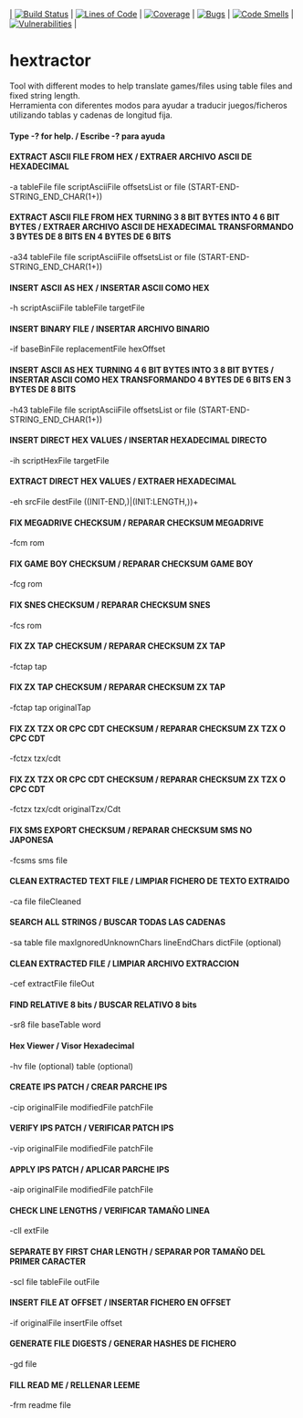 | [![Build Status](https://travis-ci.com/sewave/hextractor.svg?branch=master)](https://travis-ci.com/sewave/hextractor)
 | [![Lines of Code](https://sonarcloud.io/api/project_badges/measure?project=com.wave%3Ahextractor&metric=ncloc)](https://sonarcloud.io/dashboard?id=com.wave%3Ahextractor)
 | [![Coverage](https://sonarcloud.io/api/project_badges/measure?project=com.wave%3Ahextractor&metric=coverage)](https://sonarcloud.io/dashboard?id=com.wave%3Ahextractor)
 | [![Bugs](https://sonarcloud.io/api/project_badges/measure?project=com.wave%3Ahextractor&metric=bugs)](https://sonarcloud.io/dashboard?id=com.wave%3Ahextractor)
 | [![Code Smells](https://sonarcloud.io/api/project_badges/measure?project=com.wave%3Ahextractor&metric=code_smells)](https://sonarcloud.io/dashboard?id=com.wave%3Ahextractor)
 | [![Vulnerabilities](https://sonarcloud.io/api/project_badges/measure?project=com.wave%3Ahextractor&metric=vulnerabilities)](https://sonarcloud.io/dashboard?id=com.wave%3Ahextractor) |

# hextractor
Tool with different modes to help translate games/files using table files and fixed string length.  
Herramienta con diferentes modos para ayudar a traducir juegos/ficheros utilizando tablas y cadenas de longitud fija.  
#### Type -? for help. / Escribe -? para ayuda  
#### EXTRACT ASCII FILE FROM HEX / EXTRAER ARCHIVO ASCII DE HEXADECIMAL  
-a tableFile file scriptAsciiFile offsetsList or file (START-END-STRING_END_CHAR(1+))  
#### EXTRACT ASCII FILE FROM HEX TURNING 3 8 BIT BYTES INTO 4 6 BIT BYTES / EXTRAER ARCHIVO ASCII DE HEXADECIMAL TRANSFORMANDO 3 BYTES DE 8 BITS EN 4 BYTES DE 6 BITS
-a34 tableFile file scriptAsciiFile offsetsList or file (START-END-STRING_END_CHAR(1+))  
#### INSERT ASCII AS HEX / INSERTAR ASCII COMO HEX  
-h scriptAsciiFile tableFile targetFile
#### INSERT BINARY FILE / INSERTAR ARCHIVO BINARIO
-if baseBinFile replacementFile hexOffset  
#### INSERT ASCII AS HEX TURNING 4 6 BIT BYTES INTO 3 8 BIT BYTES / INSERTAR ASCII COMO HEX TRANSFORMANDO 4 BYTES DE 6 BITS EN 3 BYTES DE 8 BITS
-h43 tableFile file scriptAsciiFile offsetsList or file (START-END-STRING_END_CHAR(1+))  
#### INSERT DIRECT HEX VALUES / INSERTAR HEXADECIMAL DIRECTO  
-ih scriptHexFile targetFile  
#### EXTRACT DIRECT HEX VALUES / EXTRAER HEXADECIMAL  
-eh srcFile destFile ((INIT-END,)|(INIT:LENGTH,))+  
#### FIX MEGADRIVE CHECKSUM / REPARAR CHECKSUM MEGADRIVE  
-fcm rom 
#### FIX GAME BOY CHECKSUM / REPARAR CHECKSUM GAME BOY  
-fcg rom  
#### FIX SNES CHECKSUM / REPARAR CHECKSUM SNES  
-fcs rom  
#### FIX ZX TAP CHECKSUM / REPARAR CHECKSUM ZX TAP  
-fctap tap  
#### FIX ZX TAP CHECKSUM / REPARAR CHECKSUM ZX TAP  
-fctap tap originalTap  
#### FIX ZX TZX OR CPC CDT CHECKSUM / REPARAR CHECKSUM ZX TZX O CPC CDT  
-fctzx tzx/cdt   
#### FIX ZX TZX OR CPC CDT CHECKSUM / REPARAR CHECKSUM ZX TZX O CPC CDT  
-fctzx tzx/cdt originalTzx/Cdt
#### FIX SMS EXPORT CHECKSUM / REPARAR CHECKSUM SMS NO JAPONESA
-fcsms sms file  
#### CLEAN EXTRACTED TEXT FILE / LIMPIAR FICHERO DE TEXTO EXTRAIDO  
-ca file fileCleaned  
#### SEARCH ALL STRINGS / BUSCAR TODAS LAS CADENAS  
-sa table file maxIgnoredUnknownChars lineEndChars dictFile (optional)  
#### CLEAN EXTRACTED FILE / LIMPIAR ARCHIVO EXTRACCION  
-cef extractFile fileOut  
#### FIND RELATIVE 8 bits / BUSCAR RELATIVO 8 bits  
-sr8 file baseTable word  
#### Hex Viewer / Visor Hexadecimal  
-hv file (optional) table (optional)  
#### CREATE IPS PATCH / CREAR PARCHE IPS 
 -cip originalFile modifiedFile patchFile  
#### VERIFY IPS PATCH / VERIFICAR PATCH IPS 
 -vip originalFile modifiedFile patchFile  
#### APPLY IPS PATCH / APLICAR PARCHE IPS  
-aip originalFile modifiedFile patchFile  
#### CHECK LINE LENGTHS / VERIFICAR TAMAÑO LINEA  
-cll extFile
#### SEPARATE BY FIRST CHAR LENGTH / SEPARAR POR TAMAÑO DEL PRIMER CARACTER
-scl file tableFile outFile
#### INSERT FILE AT OFFSET / INSERTAR FICHERO EN OFFSET
-if originalFile insertFile offset
#### GENERATE FILE DIGESTS / GENERAR HASHES DE FICHERO
-gd file
#### FILL READ ME / RELLENAR LEEME
-frm readme file

